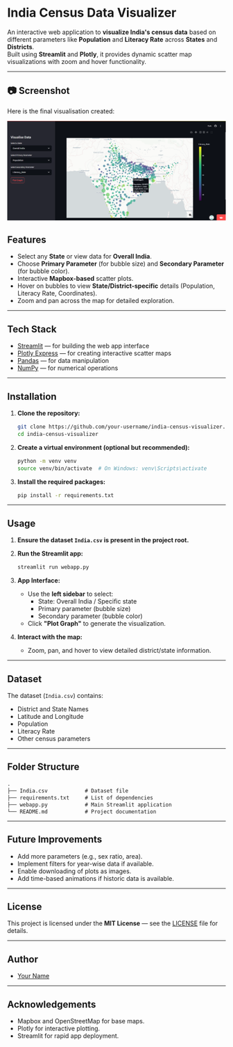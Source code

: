
# India Census Data Visualizer

An interactive web application to **visualize India's census data** based on different parameters like **Population** and **Literacy Rate** across **States** and **Districts**.  
Built using **Streamlit** and **Plotly**, it provides dynamic scatter map visualizations with zoom and hover functionality.

---

## 📷 Screenshot

Here is the final visualisation created:

![Screenshot](https://github.com/Ritik250/Data-Visualization-miniProject/blob/main/website%20snippet.png)
## Features

- Select any **State** or view data for **Overall India**.
- Choose **Primary Parameter** (for bubble size) and **Secondary Parameter** (for bubble color).
- Interactive **Mapbox-based** scatter plots.
- Hover on bubbles to view **State/District-specific** details (Population, Literacy Rate, Coordinates).
- Zoom and pan across the map for detailed exploration.

---

## Tech Stack

- [Streamlit](https://streamlit.io/) — for building the web app interface
- [Plotly Express](https://plotly.com/python/plotly-express/) — for creating interactive scatter maps
- [Pandas](https://pandas.pydata.org/) — for data manipulation
- [NumPy](https://numpy.org/) — for numerical operations

---

## Installation

1. **Clone the repository:**
   ```bash
   git clone https://github.com/your-username/india-census-visualizer.git
   cd india-census-visualizer
   ```

2. **Create a virtual environment (optional but recommended):**
   ```bash
   python -m venv venv
   source venv/bin/activate  # On Windows: venv\Scripts\activate
   ```

3. **Install the required packages:**
   ```bash
   pip install -r requirements.txt
   ```

---

## Usage

1. **Ensure the dataset `India.csv` is present in the project root.**

2. **Run the Streamlit app:**
   ```bash
   streamlit run webapp.py
   ```

3. **App Interface:**
   - Use the **left sidebar** to select:
     - State: Overall India / Specific state
     - Primary parameter (bubble size)
     - Secondary parameter (bubble color)
   - Click **"Plot Graph"** to generate the visualization.

4. **Interact with the map:**
   - Zoom, pan, and hover to view detailed district/state information.

---

## Dataset

The dataset (`India.csv`) contains:
- District and State Names
- Latitude and Longitude
- Population
- Literacy Rate
- Other census parameters

---

## Folder Structure

```
.
├── India.csv            # Dataset file
├── requirements.txt     # List of dependencies
├── webapp.py            # Main Streamlit application
└── README.md            # Project documentation
```

---

## Future Improvements

- Add more parameters (e.g., sex ratio, area).
- Implement filters for year-wise data if available.
- Enable downloading of plots as images.
- Add time-based animations if historic data is available.

---

## License

This project is licensed under the **MIT License** — see the [LICENSE](LICENSE) file for details.

---

## Author

- [Your Name](https://github.com/your-username)

---

## Acknowledgements

- Mapbox and OpenStreetMap for base maps.
- Plotly for interactive plotting.
- Streamlit for rapid app deployment.

